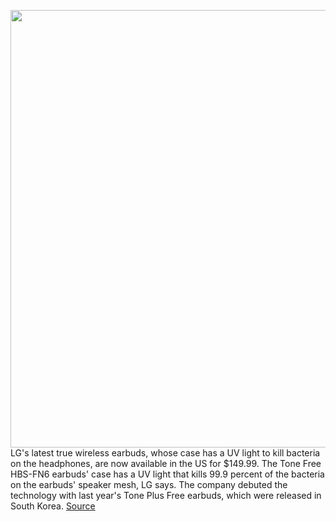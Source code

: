 <img src='https://cdn.vox-cdn.com/thumbor/SWZj0sbdO3gMoD5zVB58BisgN-4=/0x0:1600x1062/1200x800/filters:focal(672x403:928x659)/cdn.vox-cdn.com/uploads/chorus_image/image/67065612/zoom_05.0.jpg' width='700px' /><br/>
LG's latest true wireless earbuds, whose case has a UV light to kill bacteria on the headphones, are now available in the US for $149.99. The Tone Free HBS-FN6 earbuds' case has a UV light that kills 99.9 percent of the bacteria on the earbuds' speaker mesh, LG says. The company debuted the technology with last year's Tone Plus Free earbuds, which were released in South Korea.
<a href='https://www.theverge.com/2020/7/16/21326782/lg-tone-free-hbs-fn6-true-wireless-earbuds-uv-light-self-cleaning-sterilize'> Source <a/>